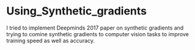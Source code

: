 # Using_Synthetic_gradients
I tried to implement Deepminds 2017 paper on synthetic gradients and trying to comine synthetic gradients to computer vision tasks to improve training 
speed as well as accuracy.
